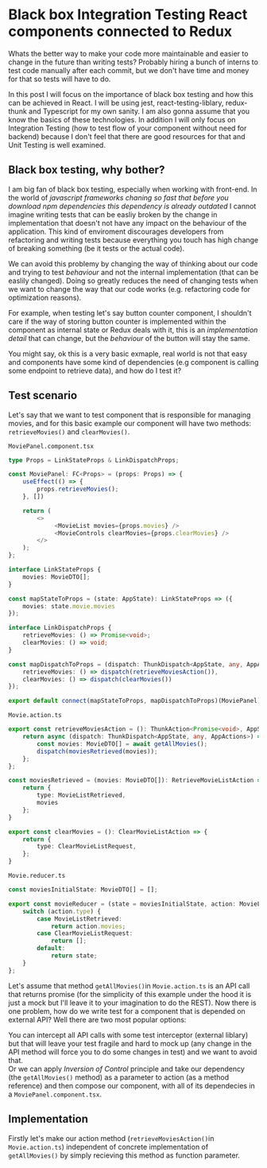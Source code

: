 
# Black box Integration Testing React components connected to Redux

Whats the better way to make your code more maintainable and easier to change in the future than writing tests?
Probably hiring a bunch of interns to test code manually after each commit, but we don't have time and money for that so tests will have to do.

In this post I will focus on the importance of black box testing and how this can be achieved  in React.
I will be using jest, react-testing-liblary, redux-thunk and Typescript for my own sanity. I am also gonna assume that you know the basics of these technologies.
In addition I will only focus on Integration Testing (how to test flow of your component without need for backend) because I don't feel that there are good resources for that and Unit Testing is well examined.

## Black box testing, why bother?

I am big fan of black box testing, especially when working with front-end. In the world of <i>javascript frameworks chaning so fast that before you download npm dependencies this dependency is already outdated</i> I cannot imagine writing tests that can be easliy broken by the change in implementation that doesn't not have any impact on the behaviour of the application. This kind of enviroment discourages developers from refactoring and writing tests because everything you touch has high change of breaking something (be it tests or the actual code).

We can avoid this problemy by changing the way of thinking about our code and trying to test <i> behaviour </i> and not the internal implementation (that can be easlily changed). Doing so greatly reduces the need of changing tests when we want to change the way that our code works (e.g. refactoring code for optimization reasons).

For example, when testing let's say button counter component, I shouldn't care if the way of storing button counter is implemented within the component as internal state or Redux deals with it, this is an <i>implementation detail</i> that can change, but the  <i> behaviour </i> of the button will stay the same.

You might say, ok this is a very basic exmaple, real world is not that easy and components have some kind of dependencies (e.g component is calling some endpoint to retrieve data), and how do I test it?

## Test scenario

Let's say that we want to test component that is responsible for managing movies, and for this basic example our component will have two methods: ``retrieveMovies()`` and ``clearMovies()``.

 `MoviePanel.component.tsx`
```` typescript
type Props = LinkStateProps & LinkDispatchProps;

const MoviePanel: FC<Props> = (props: Props) => {
    useEffect(() => {
        props.retrieveMovies();
    }, [])

    return (
        <>
             <MovieList movies={props.movies} />
             <MovieControls clearMovies={props.clearMovies} />
        </>
    );
};

interface LinkStateProps {
    movies: MovieDTO[];
}

const mapStateToProps = (state: AppState): LinkStateProps => ({
    movies: state.movie.movies
});

interface LinkDispatchProps {
    retrieveMovies: () => Promise<void>;
    clearMovies: () => void;
}

const mapDispatchToProps = (dispatch: ThunkDispatch<AppState, any, AppActions>): LinkDispatchProps => ({
    retrieveMovies: () => dispatch(retrieveMoviesAction()),
    clearMovies: () => dispatch(clearMovies())
});

export default connect(mapStateToProps, mapDispatchToProps)(MoviePanel);
````

 `Movie.action.ts`
```` typescript
export const retrieveMoviesAction = (): ThunkAction<Promise<void>, AppState, undefined, AppActions> => {
    return async (dispatch: ThunkDispatch<AppState, any, AppActions>) => {
        const movies: MovieDTO[] = await getAllMovies();
        dispatch(moviesRetrieved(movies));
    };
};

const moviesRetrieved = (movies: MovieDTO[]): RetrieveMovieListAction => {
    return {
        type: MovieListRetrieved,
        movies
    };
}

export const clearMovies = (): ClearMovieListAction => {
    return {
        type: ClearMovieListRequest,
    };
}

````

 `Movie.reducer.ts`
```` typescript
const moviesInitialState: MovieDTO[] = [];

export const movieReducer = (state = moviesInitialState, action: MovieListActionTypes): MovieDTO[] => {
    switch (action.type) {
        case MovieListRetrieved:
            return action.movies;
        case ClearMovieListRequest:
            return [];
        default:
            return state;
    }
};
````

Let's assume that method `getAllMovies()`in  `Movie.action.ts` is an API call that returns promise  (for the simplicity of this example under the hood it is just a mock but I'll leave it to your imagination to do the REST).
Now there is one problem, how do we write test for a component that is depended on external API?
Well there are two most popular options:

You can intercept all API calls with some test interceptor (external liblary) but that will leave your test fragile and hard to mock up (any change in the API method will force you to do some changes in test) and we want to avoid that. </br>
Or we can apply <i>Inversion of Control</i> principle and take our dependency (the `getAllMovies()` method) as a parameter to action (as a method reference) and then compose our component, with all of its dependecies in a  `MoviePanel.component.tsx`.

## Implementation
Firstly let's make our action method (`retrieveMoviesAction()`in  `Movie.action.ts`) independent of concrete implementation of `getAllMovies()` by simply recieving this method as function parameter.

